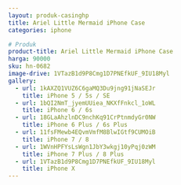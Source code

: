 ```yaml
---
layout: produk-casinghp
title: Ariel Little Mermaid iPhone Case
categories: iphone

# Produk
product-title: Ariel Little Mermaid iPhone Case
harga: 90000
sku: hn-0682
image-drive: 1VTazB1d9P8Cmg1D7PNEfkUF_9IU18Myl
gallery:
  - url: 1kAXZQ1VUZ6C6gaMQ3Du9jng91jNaSEJr
    title: iPhone 5 / 5s / SE
  - url: 1bQI2NmT_jyemUUiea_NKXfFnkcl_1oWL
    title: iPhone 6 / 6s
  - url: 18GLaAhzlnDC9nchKq91CrPtnmdyGr0NW
    title: iPhone 6 Plus / 6s Plus
  - url: 11fsFMewb4EQvmVmfM8BlwIGtf9CUMOiB
    title: iPhone 7 / 8
  - url: 1WVnHPFYsLsWgn1JbY3wkgj10yPqj0zWM
    title: iPhone 7 Plus / 8 Plus
  - url: 1VTazB1d9P8Cmg1D7PNEfkUF_9IU18Myl
    title: iPhone X
---
```

